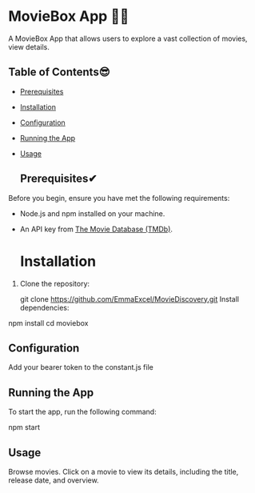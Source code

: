 # MovieBox App 👨‍💻

A MovieBox App that allows users to explore a vast collection of movies, view details.

## Table of Contents😎

- [Prerequisites](#prerequisites)
- [Installation](#installation)
- [Configuration](#configuration)
- [Running the App](#running-the-app)
- [Usage](#usage)


  ## Prerequisites✔

Before you begin, ensure you have met the following requirements:

- Node.js and npm installed on your machine.
- An API key from [The Movie Database (TMDb)](https://www.themoviedb.org/documentation/api).

  # Installation

1. Clone the repository:

   
   git clone https://github.com/EmmaExcel/MovieDiscovery.git
Install dependencies:

npm install
   cd moviebox

## Configuration
Add your bearer token to the constant.js file

## Running the App
To start the app, run the following command:

npm start

## Usage
Browse movies.
Click on a movie to view its details, including the title, release date, and overview.

